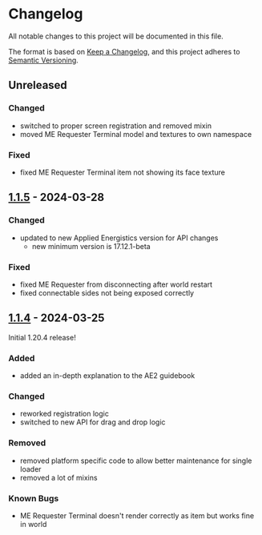 # Changelog

All notable changes to this project will be documented in this file.

The format is based on [Keep a Changelog],
and this project adheres to [Semantic Versioning].

## Unreleased

### Changed

- switched to proper screen registration and removed mixin
- moved ME Requester Terminal model and textures to own namespace

### Fixed

- fixed ME Requester Terminal item not showing its face texture

## [1.1.5] - 2024-03-28

### Changed

- updated to new Applied Energistics version for API changes
  - new minimum version is 17.12.1-beta

### Fixed

- fixed ME Requester from disconnecting after world restart
- fixed connectable sides not being exposed correctly

## [1.1.4] - 2024-03-25

Initial 1.20.4 release!

### Added

- added an in-depth explanation to the AE2 guidebook

### Changed

- reworked registration logic
- switched to new API for drag and drop logic

### Removed

- removed platform specific code to allow better maintenance for single loader
- removed a lot of mixins

### Known Bugs

- ME Requester Terminal doesn't render correctly as item but works fine in world

<!-- Links -->
[keep a changelog]: https://keepachangelog.com/en/1.0.0/
[semantic versioning]: https://semver.org/spec/v2.0.0.html

<!-- Versions -->
[1.1.5]: https://github.com/AlmostReliable/merequester/releases/tag/v1.20.4-neoforge-1.1.5
[1.1.4]: https://github.com/AlmostReliable/merequester/releases/tag/v1.20.4-1.1.4
